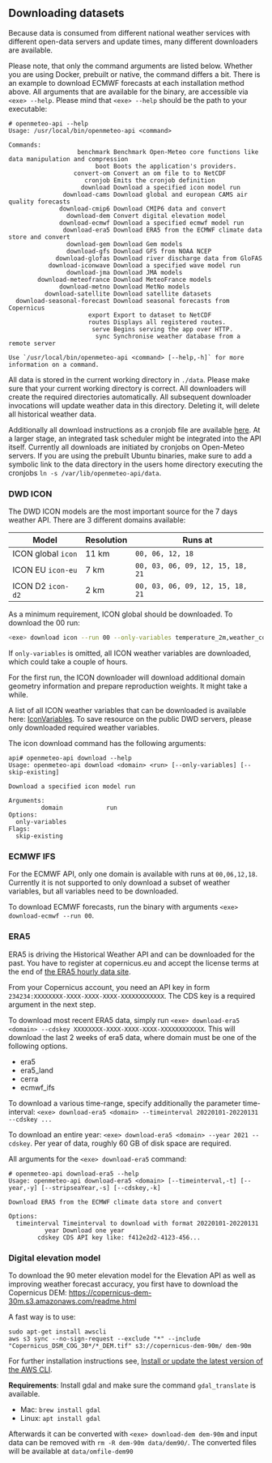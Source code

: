 ## Downloading datasets
Because data is consumed from different national weather services with different open-data servers and update times, many different downloaders are available.

Please note, that only the command arguments are listed below. Whether you are using Docker, prebuilt or native, the command differs a bit. There is an example to download ECMWF forecasts at each installation method above. All arguments that are available for the binary, are accessible via `<exe> --help`. Please mind that `<exe> --help` should be the path to your executable:

```
# openmeteo-api --help                          
Usage: /usr/local/bin/openmeteo-api <command>

Commands:
                   benchmark Benchmark Open-Meteo core functions like data manipulation and compression
                        boot Boots the application's providers.
                  convert-om Convert an om file to to NetCDF
                     cronjob Emits the cronjob definition
                    download Download a specified icon model run
               download-cams Download global and european CAMS air quality forecasts
              download-cmip6 Download CMIP6 data and convert
                download-dem Convert digital elevation model
              download-ecmwf Download a specified ecmwf model run
               download-era5 Download ERA5 from the ECMWF climate data store and convert
                download-gem Download Gem models
                download-gfs Download GFS from NOAA NCEP
             download-glofas Download river discharge data from GloFAS
           download-iconwave Download a specified wave model run
                download-jma Download JMA models
        download-meteofrance Download MeteoFrance models
              download-metno Download MetNo models
          download-satellite Download satellite datasets
  download-seasonal-forecast Download seasonal forecasts from Copernicus
                      export Export to dataset to NetCDF
                      routes Displays all registered routes.
                       serve Begins serving the app over HTTP.
                        sync Synchronise weather database from a remote server

Use `/usr/local/bin/openmeteo-api <command> [--help,-h]` for more information on a command.
```

All data is stored in the current working directory in `./data`. Please make sure that your current working directory is correct. All downloaders will create the required directories automatically. All subsequent downloader invocations will update weather data in this directory. Deleting it, will delete all historical weather data.

Additionally all download instructions as a cronjob file are available [here](./cronjobs.md). At a larger stage, an integrated task scheduler might be integrated into the API itself. Currently all downloads are initiated by cronjobs on Open-Meteo servers. If you are using the prebuilt Ubuntu binaries, make sure to add a symbolic link to the data directory in the users home directory executing the cronjobs `ln -s /var/lib/openmeteo-api/data`.

### DWD ICON
The DWD ICON models are the most important source for the 7 days weather API. There are 3 different domains available:

| Model               | Resolution | Runs at                          |
|---------------------|------------|----------------------------------|
| ICON global `icon`  | 11 km      | `00, 06, 12, 18`                 |
| ICON EU `icon-eu`   | 7 km       | `00, 03, 06, 09, 12, 15, 18, 21` |
| ICON D2 `icon-d2`   | 2 km       | `00, 03, 06, 09, 12, 15, 18, 21` |


As a minimum requirement, ICON global should be downloaded. To download the 00 run:

```bash
<exe> download icon --run 00 --only-variables temperature_2m,weather_code
``` 
 
If `only-variables` is omitted, all ICON weather variables are downloaded, which could take a couple of hours.

For the first run, the ICON downloader will download additional domain geometry information and prepare reproduction weights. It might take a while.

A list of all ICON weather variables that can be downloaded is available here: [IconVariables](https://github.com/open-meteo/open-meteo/blob/82a73573e2cb4d3dbecb972f5ce3924030b3a37e/Sources/App/Icon/IconVariable.swift#L90). To save resource on the public DWD servers, please only downloaded required weather variables.

The icon download command has the following arguments:
```
api# openmeteo-api download --help
Usage: openmeteo-api download <domain> <run> [--only-variables] [--skip-existing]

Download a specified icon model run

Arguments:
         domain            run
Options:
  only-variables
Flags:
  skip-existing
```

### ECMWF IFS
For the ECMWF API, only one domain is available with runs at `00,06,12,18`. Currently it is not supported to only download a subset of weather variables, but all variables need to be downloaded.

To download ECMWF forecasts, run the binary with arguments `<exe> download-ecmwf --run 00`.


### ERA5
ERA5 is driving the Historical Weather API and can be downloaded for the past. You have to register at copernicus.eu and accept the license terms at the end of [the ERA5 hourly data site](https://cds.climate.copernicus.eu/cdsapp#!/dataset/reanalysis-era5-single-levels?tab=overview).

From your Copernicus account, you need an API key in form `234234:XXXXXXXX-XXXX-XXXX-XXXX-XXXXXXXXXXXX`. The CDS key is a required argument in the next step.

To download most recent ERA5 data, simply run `<exe> download-era5 <domain> --cdskey XXXXXXXX-XXXX-XXXX-XXXX-XXXXXXXXXXXX`. This will download the last 2 weeks of era5 data,
where domain must be one of the following options.
- era5
- era5_land
- cerra
- ecmwf_ifs

To download a various time-range, specify additionally the parameter time-interval: `<exe> download-era5 <domain> --timeinterval 20220101-20220131 --cdskey ...`

To download an entire year: `<exe> download-era5 <domain> --year 2021 --cdskey`. Per year of data, roughly 60 GB of disk space are required.

All arguments for the `<exe> download-era5` command:
```
# openmeteo-api download-era5 --help
Usage: openmeteo-api download-era5 <domain> [--timeinterval,-t] [--year,-y] [--stripseaYear,-s] [--cdskey,-k]

Download ERA5 from the ECMWF climate data store and convert

Options:
  timeinterval Timeinterval to download with format 20220101-20220131
          year Download one year
        cdskey CDS API key like: f412e2d2-4123-456...
```

### Digital elevation model
To download the 90 meter elevation model for the Elevation API as well as improving weather forecast accuracy, you first have to download the Copernicus DEM: https://copernicus-dem-30m.s3.amazonaws.com/readme.html

A fast way is to use:
```
sudo apt-get install awscli
aws s3 sync --no-sign-request --exclude "*" --include "Copernicus_DSM_COG_30*/*_DEM.tif" s3://copernicus-dem-90m/ dem-90m
```
For further installation instructions see, [Install or update the latest version of the AWS CLI](https://docs.aws.amazon.com/cli/latest/userguide/getting-started-install.html).

**Requirements**: Install gdal and make sure the command `gdal_translate` is available.
- Mac: `brew install gdal`
- Linux: `apt install gdal`

Afterwards it can be converted with `<exe> download-dem dem-90m` and input data can be removed with `rm -R dem-90m data/dem90/`. The converted files will be available at `data/omfile-dem90`
